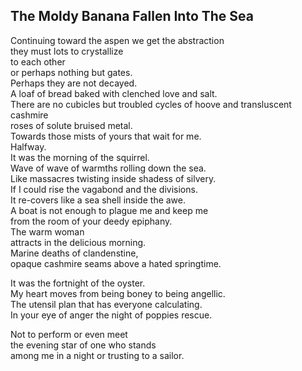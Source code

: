 The Moldy Banana Fallen Into The Sea
------------------------------------
Continuing toward the aspen we get the abstraction  
they must lots to crystallize  
to each other  
or perhaps nothing but gates.  
Perhaps they are not decayed.  
A loaf of bread baked with clenched love and salt.  
There are no cubicles but troubled cycles of hoove and transluscent cashmire  
roses of solute bruised metal.  
Towards those mists of yours that wait for me.  
Halfway.  
It was the morning of the squirrel.  
Wave of wave of warmths rolling down the sea.  
Like massacres twisting inside shadess of silvery.  
If I could rise the vagabond and the divisions.  
It re-covers like a sea shell inside the awe.  
A boat is not enough to plague me and keep me  
from the room of your deedy epiphany.  
The warm woman  
attracts in the delicious morning.  
Marine deaths of clandenstine,  
opaque cashmire seams above a hated springtime.  
  
It was the fortnight of the oyster.  
My heart moves from being boney to being angellic.  
The utensil plan that has everyone calculating.  
In your eye of anger the night of poppies rescue.  
  
Not to perform or even meet  
the evening star of one who stands  
among me in a night or trusting to a sailor.  
